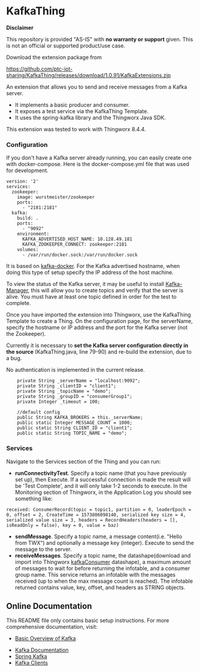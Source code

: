 # KafkaThing

**Disclaimer**

This repository is provided "AS-IS" with **no warranty or support** given. This is not an official or supported product/use case. 

Download the extension package from

https://github.com/ptc-iot-sharing/KafkaThing/releases/download/1.0.91/KafkaExtensions.zip



An extension that allows you to send and receive messages from a Kafka server. 

* It implements a basic producer and consumer. 
* It exposes a test service via the KafkaThing Template. 
* It uses the spring-kafka library and the Thingworx Java SDK.

This extension was tested to work with Thingworx 8.4.4.



### Configuration

If you don't have a Kafka server already running, you can easily create one with docker-compose. Here is the docker-compose.yml file that was used for development.

```
version: '2'
services:
  zookeeper:
    image: wurstmeister/zookeeper
    ports:
      - "2181:2181"
  kafka:
    build: .
    ports:
      - "9092"
    environment:
      KAFKA_ADVERTISED_HOST_NAME: 10.128.49.181
      KAFKA_ZOOKEEPER_CONNECT: zookeeper:2181
    volumes:
      - /var/run/docker.sock:/var/run/docker.sock
```

It is based on [kafka-docker](https://github.com/wurstmeister/kafka-docker). For the Kafka advertised hostname, when doing this type of setup specify the IP address of the host machine.

To view the status of the Kafka server, it may be useful to install [Kafka-Manager](https://github.com/yahoo/kafka-manager), this will allow you to create topics and verify that the server is alive. You must have at least one topic defined in order for the test to complete. 

Once you have imported the extension into Thingworx, use the KafkaThing Template to create a Thing. On the configuration page, for the serverName, specify the hostname or IP address and the port for the Kafka server (not the Zookeeper).  

Currently it is necessary to **set the Kafka server configuration directly in the source** (KafkaThing.java, line 79-90) and re-build the extension, due to a bug.

No authentication is implemented in the current release.

``````
    private String _serverName = "localhost:9092";
    private String _clientID = "client1";
    private String _topicName = "demo";
    private String _groupID = "consumerGroup1";
    private Integer _timeout = 100;

    //default config
    public String KAFKA_BROKERS = this._serverName;
    public static Integer MESSAGE_COUNT = 1000;
    public static String CLIENT_ID = "client1";
    public static String TOPIC_NAME = "demo";
``````

### Services

Navigate to the Services section of the Thing and you can run: 

* **runConnectivityTest**. Specify a topic name (that you have previously set up), then Execute. If a successful connection is made the result will be 'Test Complete', and it will only take 1-2 seconds to execute. In the Monitoring section of Thingworx, in the Application Log you should see something like:

```
received: ConsumerRecord(topic = topic1, partition = 0, leaderEpoch = 0, offset = 2, CreateTime = 1573806098140, serialized key size = 4, serialized value size = 3, headers = RecordHeaders(headers = [], isReadOnly = false), key = 0, value = baz) 
```

* **sendMessage**. Specify a topic name, a message content(i.e. "Hello from TWX") and optionally a message key (integer).  Execute to send the message to the server.
* **receiveMessages**. Specify a topic name, the datashape(download and import into Thingworx [kafkaConsumer](https://github.com/ptc-iot-sharing/KafkaThing/tree/master/twx) datashape), a maximum amount of messages to wait for before returning the infotable, and a consumer group name. This service returns an infotable with the messages received (up to when the max message count is reached). The infotable returned contains value, key, offset, and headers as STRING objects.


## Online Documentation

This README file only contains basic setup instructions.  For more
comprehensive documentation, visit:

* [Basic Overview of Kafka](https://www.cloudkarafka.com/blog/2016-11-30-part1-kafka-for-beginners-what-is-apache-kafka.html)

- [Kafka Documentation](https://kafka.apache.org/documentation/)   
- [Spring Kafka](https://docs.spring.io/spring-kafka/docs/current/reference/html/#introduction)
- [Kafka Clients](https://docs.spring.io/spring-kafka/docs/current/reference/html/#introduction)
